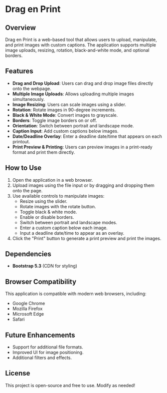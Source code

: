 # Drag en Print

## Overview
Drag en Print is a web-based tool that allows users to upload, manipulate, and print images with custom captions. The application supports multiple image uploads, resizing, rotation, black-and-white mode, and optional borders.

## Features
- **Drag and Drop Upload**: Users can drag and drop image files directly onto the webpage.
- **Multiple Image Uploads**: Allows uploading multiple images simultaneously.
- **Image Resizing**: Users can scale images using a slider.
- **Rotation**: Rotate images in 90-degree increments.
- **Black & White Mode**: Convert images to grayscale.
- **Borders**: Toggle image borders on or off.
- **Orientation**: Switch between portrait and landscape mode.
- **Caption Input**: Add custom captions below images.
- **Date/Deadline Overlay**: Enter a deadline date/time that appears on each printout.
- **Print Preview & Printing**: Users can preview images in a print-ready format and print them directly.

## How to Use
1. Open the application in a web browser.
2. Upload images using the file input or by dragging and dropping them onto the page.
3. Use available controls to manipulate images:
   - Resize using the slider.
   - Rotate images with the rotate button.
   - Toggle black & white mode.
   - Enable or disable borders.
   - Switch between portrait and landscape modes.
   - Enter a custom caption below each image.
   - Input a deadline date/time to appear as an overlay.
4. Click the "Print" button to generate a print preview and print the images.

## Dependencies
- **Bootstrap 5.3** (CDN for styling)

## Browser Compatibility
This application is compatible with modern web browsers, including:
- Google Chrome
- Mozilla Firefox
- Microsoft Edge
- Safari

## Future Enhancements
- Support for additional file formats.
- Improved UI for image positioning.
- Additional filters and effects.

## License
This project is open-source and free to use. Modify as needed!

